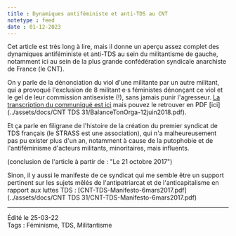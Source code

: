 ```yaml
---
title : Dynamiques antiféministe et anti-TDS au CNT
notetype : feed
date : 01-12-2023
---
```


Cet article est très long à lire, mais il donne un aperçu assez complet des dynamiques antiféministe et anti-TDS au sein du militantisme de gauche, notamment ici au sein de la plus grande confédération syndicale anarchiste de France (le CNT).

On y parle de la dénonciation du viol d'une militante par un autre militant, qui a provoqué l'exclusion de 8 militant·e·s féministes dénonçant ce viol et le gel de leur commission antisexiste (!), sans jamais punir l'agresseur. [La transcription du communiqué est ici](https://cnttds31.noblogs.org/) mais pouvez le retrouver en PDF [ici](../assets/docs/CNT TDS 31/BalanceTonOrga-12juin2018.pdf).

Et ça parle en filigrane de l'histoire de la création du premier syndicat de TDS français (le STRASS est une association), qui n'a malheureusement pas pu exister plus d'un an, notamment à cause de la putophobie et de l'antiféminisme d'acteurs militants, minoritaires, mais influents.

(conclusion de l'article à partir de : "Le 21 octobre 2017")

Sinon, il y aussi le manifeste de ce syndicat qui me semble être un support pertinent sur les sujets mêlés de l'antipatriarcat et de l'anticapitalisme en rapport aux luttes TDS :
[CNT-TDS-Manifesto-6mars2017.pdf](../assets/docs/CNT TDS 31/CNT-TDS-Manifesto-6mars2017.pdf)

 ----
  Édité le 25-03-22  
  Tags : Féminisme, TDS, Militantisme